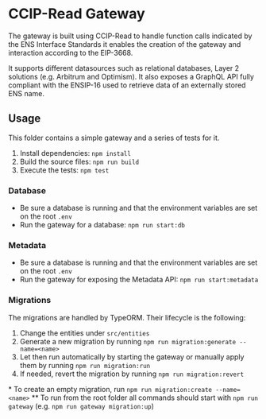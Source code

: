 # CCIP-Read Gateway

The gateway is built using CCIP-Read to handle function calls indicated by the ENS Interface Standards it enables the creation of the gateway and interaction according to the EIP-3668.

It supports different datasources such as relational databases, Layer 2 solutions (e.g. Arbitrum and Optimism). It also exposes a GraphQL API fully compliant with the ENSIP-16 used to retrieve data of an externally stored ENS name.

## Usage

This folder contains a simple gateway and a series of tests for it.

1. Install dependencies: `npm install`
2. Build the source files: `npm run build`
3. Execute the tests: `npm test`

### Database

- Be sure a database is running and that the environment variables are set on the root `.env`
- Run the gateway for a database: `npm run start:db`

### Metadata

- Be sure a database is running and that the environment variables are set on the root `.env`
- Run the gateway for exposing the Metadata API: `npm run start:metadata`

### Migrations

The migrations are handled by TypeORM. Their lifecycle is the following:

1. Change the entities under `src/entities`
2. Generate a new migration by running `npm run migration:generate --name=<name>`
3. Let then run automatically by starting the gateway or manually apply them by running `npm run migration:run`
4. If needed, revert the migration by running `npm run migration:revert`

\* To create an empty migration, run `npm run migration:create --name=<name>`
\** To run from the root folder all commands should start with `npm run gateway` (e.g. `npm run gateway migration:up`)
